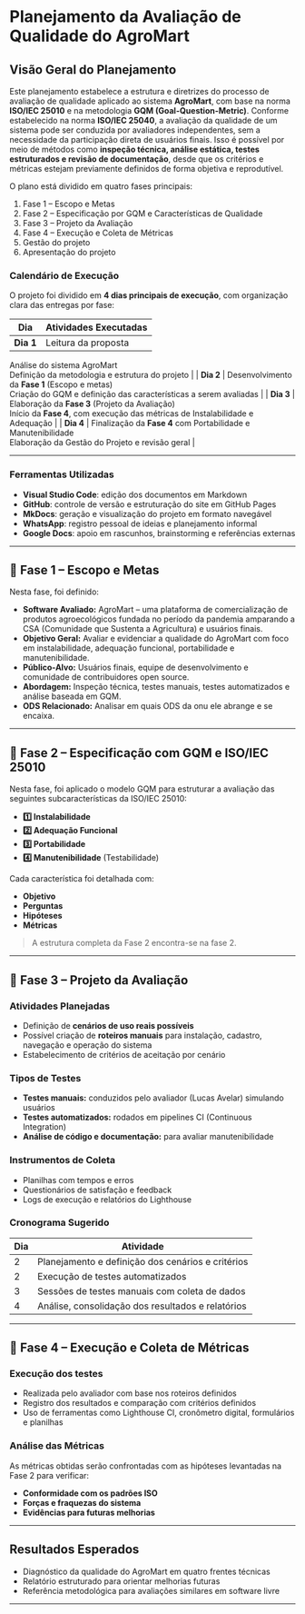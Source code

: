 # **Planejamento da Avaliação de Qualidade do AgroMart**

##  **Visão Geral do Planejamento**

Este planejamento estabelece a estrutura e diretrizes do processo de avaliação de qualidade aplicado ao sistema **AgroMart**, com base na norma **ISO/IEC 25010** e na metodologia **GQM (Goal-Question-Metric)**. Conforme estabelecido na norma **ISO/IEC 25040**, a avaliação da qualidade de um sistema pode ser conduzida por avaliadores independentes, sem a necessidade da participação direta de usuários finais. Isso é possível por meio de métodos como **inspeção técnica, análise estática, testes estruturados e revisão de documentação**, desde que os critérios e métricas estejam previamente definidos de forma objetiva e reprodutível.


O plano está dividido em quatro fases principais:

1. Fase 1 – Escopo e Metas  
2. Fase 2 – Especificação por GQM e Características de Qualidade  
3. Fase 3 – Projeto da Avaliação  
4. Fase 4 – Execução e Coleta de Métricas
5. Gestão do projeto
6. Apresentação do projeto

###  **Calendário de Execução**

O projeto foi dividido em **4 dias principais de execução**, com organização clara das entregas por fase:

| **Dia** | **Atividades Executadas**                                                                 |
|--------|---------------------------------------------------------------------------------------------|
| **Dia 1** | Leitura da proposta  
Análise do sistema AgroMart  
Definição da metodologia e estrutura do projeto |
| **Dia 2** | Desenvolvimento da **Fase 1** (Escopo e metas)  
Criação do GQM e definição das características a serem avaliadas |
| **Dia 3** | Elaboração da **Fase 3** (Projeto da Avaliação)  
Início da **Fase 4**, com execução das métricas de Instalabilidade e Adequação |
| **Dia 4** | Finalização da **Fase 4** com Portabilidade e Manutenibilidade  
Elaboração da Gestão do Projeto e revisão geral |

---

###  **Ferramentas Utilizadas**

- **Visual Studio Code**: edição dos documentos em Markdown
- **GitHub**: controle de versão e estruturação do site em GitHub Pages
- **MkDocs**: geração e visualização do projeto em formato navegável
- **WhatsApp**: registro pessoal de ideias e planejamento informal
- **Google Docs**: apoio em rascunhos, brainstorming e referências externas

---

## 🔹 Fase 1 – Escopo e Metas

Nesta fase, foi definido:

- **Software Avaliado:** AgroMart – uma plataforma de comercialização de produtos agroecológicos fundada no período da pandemia amparando a CSA (Comunidade que Sustenta a Agricultura) e usuários finais.
- **Objetivo Geral:** Avaliar e evidenciar a qualidade do AgroMart com foco em instalabilidade, adequação funcional, portabilidade e manutenibilidade.
- **Público-Alvo:** Usuários finais, equipe de desenvolvimento e comunidade de contribuidores open source.
- **Abordagem:** Inspeção técnica, testes manuais, testes automatizados e análise baseada em GQM.
- **ODS Relacionado:** Analisar em quais ODS da onu ele abrange e se encaixa.

---

## **🔹 Fase 2 – Especificação com GQM e ISO/IEC 25010**

Nesta fase, foi aplicado o modelo GQM para estruturar a avaliação das seguintes subcaracterísticas da ISO/IEC 25010:

- **1️⃣ Instalabilidade**
- **2️⃣ Adequação Funcional**
- **3️⃣ Portabilidade**
- **4️⃣ Manutenibilidade** (Testabilidade)

Cada característica foi detalhada com:

- **Objetivo**
- **Perguntas**
- **Hipóteses**
- **Métricas**

> A estrutura completa da Fase 2 encontra-se na fase 2.

---

## 🔹 **Fase 3 – Projeto da Avaliação**

###  **Atividades Planejadas**

- Definição de **cenários de uso reais possíveis**
- Possível criação de **roteiros manuais** para instalação, cadastro, navegação e operação do sistema
- Estabelecimento de critérios de aceitação por cenário

###  **Tipos de Testes**

- **Testes manuais:** conduzidos pelo avaliador (Lucas Avelar) simulando usuários
- **Testes automatizados:** rodados em pipelines CI (Continuous Integration)
- **Análise de código e documentação:** para avaliar manutenibilidade

###  **Instrumentos de Coleta**

- Planilhas com tempos e erros
- Questionários de satisfação e feedback
- Logs de execução e relatórios do Lighthouse

###  **Cronograma Sugerido**

| Dia | Atividade |
|--------|-----------|
| 2 | Planejamento e definição dos cenários e critérios |
| 2 | Execução de testes automatizados |
| 3 | Sessões de testes manuais com coleta de dados |
| 4 | Análise, consolidação dos resultados e relatórios |

---

## 🔹 **Fase 4 – Execução e Coleta de Métricas**

###  **Execução dos testes**

- Realizada pelo avaliador com base nos roteiros definidos
- Registro dos resultados e comparação com critérios definidos
- Uso de ferramentas como Lighthouse CI, cronômetro digital, formulários e planilhas

###  **Análise das Métricas**

As métricas obtidas serão confrontadas com as hipóteses levantadas na Fase 2 para verificar:

- **Conformidade com os padrões ISO**
- **Forças e fraquezas do sistema**
- **Evidências para futuras melhorias**

---

##  **Resultados Esperados**

- Diagnóstico da qualidade do AgroMart em quatro frentes técnicas
- Relatório estruturado para orientar melhorias futuras
- Referência metodológica para avaliações similares em software livre

---

